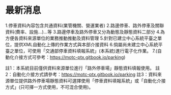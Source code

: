 # 最新消息
1.停車資料內容包含共通資料(業管機關、營運業者)
2.路邊停車、路外停車及關聯資料(費率、設施…)...等
3.路邊停車及路外停車又分為動態及靜態資料二部分
4.為方便各資料來源單位的業務推動推動及資料管理
5.針對已建立中心系統平臺之單位，提供XML自動化上傳的作業方式與本部介接資料
6.倘屬尚未建立中心系統平臺之單位，可使用「交通部停車資料填報系統」(本系統)進行電子化作業。
7.(自動化介接方式可參考：https://motc-ptx.gitbook.io/parking)

註1：本系統目前僅供資料來源單位進行「路外停車場」靜態資料填報使用。
註2：自動化介接方式請參考：https://motc-ptx.gitbook.io/parking
註3：資料來源單位提供路外停車場靜態資料可選擇使用「停車資料填報系統」或「自動化介接方式」(只可擇一方式使用，不可混合使用)。
